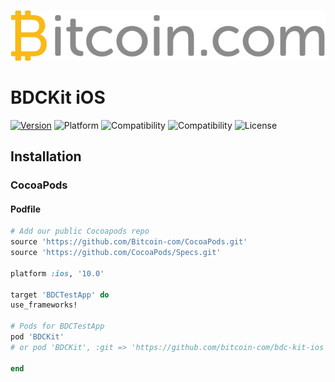 ![Logo](github_logo.png)

# BDCKit iOS

[![Version](https://img.shields.io/badge/pod-v0.0.0-blue.svg)](https://github.com/Bitcoin-com/CocoaPods/tree/master/)
![Platform](https://img.shields.io/badge/platform-ios-black.svg) 
![Compatibility](https://img.shields.io/badge/iOS-+10.0-orange.svg) 
![Compatibility](https://img.shields.io/badge/Swift-4.0-orange.svg) 
![License](https://img.shields.io/badge/License-MIT-lightgrey.svg) 

## Installation

### CocoaPods

#### Podfile

```ruby
# Add our public Cocoapods repo
source 'https://github.com/Bitcoin-com/CocoaPods.git'
source 'https://github.com/CocoaPods/Specs.git'

platform :ios, '10.0'

target 'BDCTestApp' do
use_frameworks!

# Pods for BDCTestApp
pod 'BDCKit'
# or pod 'BDCKit', :git => 'https://github.com/bitcoin-com/bdc-kit-ios', :branch => 'master'

end
```
